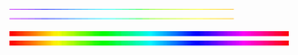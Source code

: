
![4M7IWwP](https://github.com/lucasact4/lucasact4/blob/main/4M7IWwP.gif)![4M7IWwP](https://github.com/lucasact4/lucasact4/blob/main/4M7IWwP.gif)

![rainbow-line](https://github.com/lucasact4/lucasact4/blob/main/rainbow-line.gif)![rainbow-line](https://github.com/lucasact4/lucasact4/blob/main/rainbow-line.gif)
